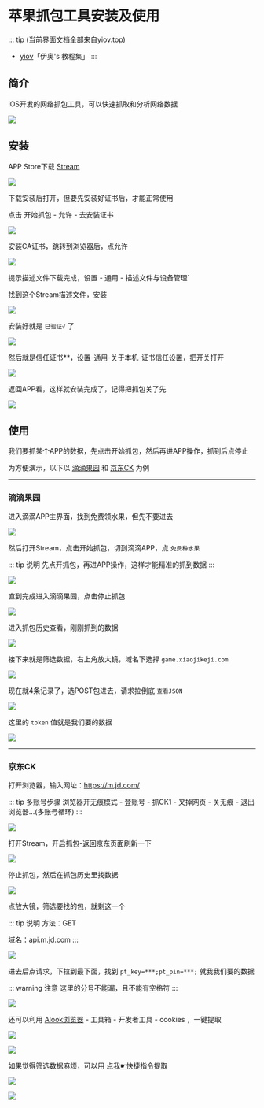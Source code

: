 # 苹果抓包工具安装及使用

::: tip (当前界面文档全部来自yiov.top) 
* [yiov](https://yiov.top/)「伊奥's 教程集」
:::


## 简介

iOS开发的网络抓包工具，可以快速抓取和分析网络数据

![](/Stream/Stream.png)



## 安装


APP Store下载 [Stream](https://apps.apple.com/cn/app/stream/id1312141691)

![](/Stream/Stream-01.png)


下载安装后打开，但要先安装好证书后，才能正常使用

点击 开始抓包 - 允许 - 去安装证书


![](/Stream/Stream-02.png)



安装CA证书，跳转到浏览器后，点允许


![](/Stream/Stream-03.png)


提示描述文件下载完成，设置 - 通用 - 描述文件与设备管理`

找到这个Stream描述文件，安装


![](/Stream/Stream-04.png)


安装好就是 `已验证√` 了


![](/Stream/Stream-05.png)


然后就是信任证书**，设置-通用-关于本机-证书信任设置，把开关打开


![](/Stream/Stream-06.png)


返回APP看，这样就安装完成了，记得把抓包关了先


![](/Stream/Stream-07.png)









## 使用


我们要抓某个APP的数据，先点击开始抓包，然后再进APP操作，抓到后点停止


为方便演示，以下以 [滴滴果园](#滴滴果园) 和 [京东CK](#京东ck) 为例

---


### 滴滴果园

进入滴滴APP主界面，找到免费领水果，但先不要进去

![](/Stream/Stream-08.png)


然后打开Stream，点击开始抓包，切到滴滴APP，点 `免费种水果`

::: tip 说明
先点开抓包，再进APP操作，这样才能精准的抓到数据
:::

![](/Stream/Stream-09.png)


直到完成进入滴滴果园，点击停止抓包

![](/Stream/Stream-10.png)


进入抓包历史查看，刚刚抓到的数据

![](/Stream/Stream-11.png)


接下来就是筛选数据，右上角放大镜，域名下选择 `game.xiaojikeji.com`

![](/Stream/Stream-12.png)


现在就4条记录了，选POST包进去，请求拉倒底 `查看JSON`

![](/Stream/Stream-13.png)


这里的 `token` 值就是我们要的数据

![](/Stream/Stream-14.png)


---

### 京东CK


打开浏览器，输入网址：https://m.jd.com/

::: tip 多账号步骤
浏览器开无痕模式 - 登账号 - 抓CK1 - 叉掉网页 - 关无痕 - 退出浏览器...(多账号循环)
:::

![](/Stream/Stream-15.png)



打开Stream，开启抓包-返回京东页面刷新一下

![](/Stream/Stream-16.png)


停止抓包，然后在抓包历史里找数据

![](/Stream/Stream-17.png)


点放大镜，筛选要找的包，就剩这一个

::: tip 说明
方法：GET

域名：api.m.jd.com
:::

![](/Stream/Stream-18.png)


进去后点请求，下拉到最下面，找到 `pt_key=***;pt_pin=***;` 就我我们要的数据

::: warning 注意
这里的分号不能漏，且不能有空格符
:::

![](/Stream/Stream-19.png)


还可以利用 [Alook浏览器](https://apps.apple.com/cn/app/alook/id1261944766) - 工具箱 - 开发者工具 - cookies ，一键提取

![](/Stream/Stream-20.png)

![](/Stream/Stream-21.png)


如果觉得筛选数据麻烦，可以用 [点我☛快捷指令提取](https://www.icloud.com/shortcuts/f47146c2831a4e8e8bb7f06daac1b858)

![](/Stream/Stream-22.png)

![](/Stream/Stream-23.png)





